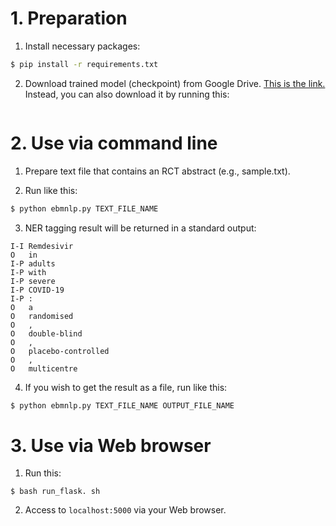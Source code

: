 # 1. Preparation
1. Install necessary packages:
```sh
$ pip install -r requirements.txt
```

2. Download trained model (checkpoint) from Google Drive. [This is the link.](https://drive.google.com/drive/folders/1cID_mPxRnq6nQ6ZmbL0S3wyGslD--JsT?usp=sharing)  
Instead, you can also download it by running this:
```sh
```

# 2. Use via command line
1. Prepare text file that contains an RCT abstract (e.g., sample.txt).

2. Run like this:
```sh
$ python ebmnlp.py TEXT_FILE_NAME
```

3. NER tagging result will be returned in a standard output:
```
I-I	Remdesivir
O	in
I-P	adults
I-P	with
I-P	severe
I-P	COVID-19
I-P	:
O	a
O	randomised
O	,
O	double-blind
O	,
O	placebo-controlled
O	,
O	multicentre
```

4. If you wish to get the result as a file, run like this:
```sh
$ python ebmnlp.py TEXT_FILE_NAME OUTPUT_FILE_NAME
```

# 3. Use via Web browser
1. Run this:
```
$ bash run_flask. sh
```

2. Access to `localhost:5000` via your Web browser.
